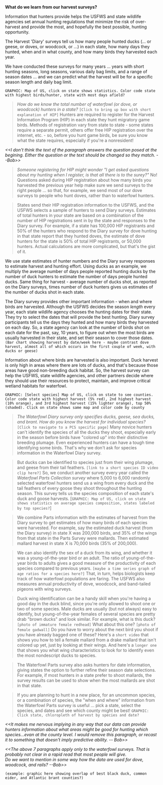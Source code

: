 **What do we learn from our harvest surveys?**

Information that hunters provide helps the USFWS and state wildlife agencies set annual hunting regulations that minimize the risk of over-harvest and provide the most, and hopefully the best possible, hunting opportunity.

The Harvest 'Diary' surveys tell us how many people hunted ducks (... or geese, or doves, or woodcock, or ...) in each state, how many days they hunted, when and in what county, and how many birds they harvested each year. 

We have conducted these surveys for many years ... years with short hunting seasons, long seasons, various daily bag limits, and a range of season dates ... and we can predict what the harvest will be for a specific season length and daily bag limit. 

`GRAPHIC: Map of US, click on state shows statistics.
Color code state with highest birds/hunter, state with most days afield?`

>*How do we know the total number of waterfowl (or dove, or woodcock) hunters in a state?* `[Click to bring up box with short explanation of HIP]` Hunters are required to register for the Harvest Information Program (HIP) in each state they hunt migratory game birds. Methods of registration vary from state to state - some states require a separate permit, others offer free HIP registration over the internet, etc. - so, before you hunt game birds, be sure you know what the state requires, especially if you're a nonresident! 

*<<I don't think the text of the paragraph answers the question posed at the begining.  Either the question or the text should be changed so they match.  --Bob>>*

>*Someone registering for HIP might wonder "I get asked questions about my hunting when I register, is that all there is to the surey?"* No! Questions asked during HIP registration about how many birds you harvested the previous year help make sure we send surveys to the right people ... so that, for example, we send most of our dove surveys to people who hunt doves, rather than to waterfowl hunters. 

>States send their HIP registration information to the USFWS, and the USFWS selects a sample of hunters to send Diary surveys. Estimates of total hunters in your state are based on a combination of the number of HIP registrations sent in by the state and responses to the Diary survey. For example, if a state has 100,000 HIP registrants and 50% of the hunters who respond to the Diary survey for dove hunting in that state report that they hunted doves, the estimate of dove hunters for the state is 50% of total HIP registrants, or 50,000 hunters. Actual calculations are more complicated, but that's the gist of it.

We use state estimates of hunter numbers and the Diary survey responses to estimate harvest and hunting effort. Using ducks as an example, we multiply the average number of days people reported hunting ducks by the number of duck hunters to estimate the number of days people hunted ducks. Same thing for harvest - average number of ducks shot, as reported on the Diary surveys, times number of duck hunters gives us estimates of the number of ducks shot in each state.

The Diary survey provides other important information - when and where birds are harvested. Although the USFWS decides the season *length* every year, each state wildlife agency chooses the hunting dates for their state. They try to select the dates that will provide the best hunting. Diary survey participants tell us the days they hunted and how many birds they harvested on each day. So, a state agency can look at the number of birds shot on each date for the past, say, 10 years, to figure out when the most birds are usually harvested in their state, and set their season to cover those dates.
`(Bar chart showing harvest by date/week here - maybe contrast dove harvest, almost all of which occurs in the first couple of week, with ducks or geese)`

Information about where birds are harvested is also important. Duck harvest is only high in areas where there are lots of ducks, and that's because those areas have good non-breeding duck habitat. So, the harvest survey can help the USFWS, state wildlife agencies, and other partners decide where they should use their resources to protect, maintain, and improve critical wetland habitats for waterfowl.

`GRAPHIC: [Select species] Map of US, click on state to see counties.
Color code state with highest harvest (5% red), 2nd highest harvest (10% orange), and 3rd highest harvest (15% lighter orange), top 50% (shaded).
Click on state shows same map and color code by county`

>*The Waterfowl Diary survey only specifies ducks, geese, sea ducks, and brant. 
How do you know the harvest for individual species?* `[Click to navigate to a PCS specific page]` Many novice hunters can't identify the species of all the ducks they shoot, especially early in the season before birds have "colored up" into their distinctive breeding plumage. Even experienced hunters can have a tough time identifying some birds. That's why we don't ask for species information in the Waterfowl Diary survey. 

>But ducks can be identified to species just from their wing plumage, and geese from their tail feathers. `[link to a short species ID video clip here?]` So, we conduct another survey every year called the *Waterfowl Parts Collection survey* where 5,000 to 6,000 randomly selected waterfowl hunters send us a wing from every duck and the tail feathers of every goose they shoot throughout the hunting season. This survey tells us the species composition of each state's duck and goose harvests. [`GRAPHIC: Map of US, click on state shows statistics on average species composition, states labeled by top species?`] 

>We combine Parts information with the estimates of harvest from the Diary survey to get estimates of how many birds of each species were harvested. For example, say the estimated duck harvest (from the Diary survey) in state X was 200,000 birds, and 35% of the wings from that state in the Parts Survey were mallards. Then estimated mallard harvest in state X is 70,000 birds (35% of 200,000).

>We can also identify the sex of a duck from its wing, and whether it was a young-of-the-year bird or an adult. The ratio of young-of-the-year birds to adults gives a good measure of the productivity of each species compared to previous years. `[maybe a time series graph of age ratios for a species here?]` That, in turn, helps biologists keep track of how waterfowl populations are faring. The USFWS also measures annual productivity of dove, woodcock, and band-tailed pigeons with wing surveys.

>Duck wing identification can be a handy skill when you're having a good day in the duck blind, since you're only allowed to shoot one or two of some species. Male ducks are usually (but not always) easy to identify, but young-of-the-year females of several species are pretty drab "brown ducks" and look similar. For example, what is this duck? `[photo of immature female redhead]` What about this one? `[photo of female gadwall]` Do you have to worry about the next bird you shoot if you have already bagged one of these? Here's a `short video` that shows you how to tell a female mallard from a drake mallard that isn't colored up yet, just by looking at their wings. And here's a `longer one` that shows you what wing characteristics to look for to identify even the most nondescript ducks to species.   

>The Waterfowl Parts survey also asks hunters for date information, giving states the option to further refine their season date selections. For example, if most hunters in a state prefer to shoot mallards, the survey results can be used to show when the most mallards are shot in that state.

>If you are planning to hunt in a new place, for an uncommon species, or a combination of species, the "when and where" information from the Waterfowl Parts survey is useful ... pick a state, select the species, and dates and see which county might be best! `GRAPHIC: Click state, chloropleth of harvest by species and date?` 

*<<It makes me nervous implying in any way that our data can provide hunters information about what areas might be good for hunting which species...evan at the county level.  I would remove this paragraph, or recast it to something that doesn't imply predictive ability. -- Bob>>*

*<<The above 7 paragraphs apply only to the waterfowl surveys. That is probably not clear in a rapid read that most people will give.  
   Do we want to mention in some way how the data are used for dove, woodcock, and rails? --Bob>>*

`(example: graphic here showing overlap of best black duck, common eider, and Atlantic brant counties?)`
